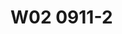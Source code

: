 # W02 0911-2

<!-- # W02 0911-2



我剛從德國回來的時候，我第一個做的研究計畫就是司法院委託做關於，我們稅捐規避行為的研究。那時候我在做結案的報告的時候，在座裡面有一位臺大的老師，那時候因為我還不是臺大的老師，我們有一位臺大的老師。其實那時候基本上，我曾經上過他的課，他就問我一件事，那時候請問柯教授，到底合法跟違法行為在你們稅法裡面是二分的方式還是三，分的方式？就是你既然做規避避稅行為的研究的話，那請問一下到底是除了合法節稅跟違法逃漏稅之外，有沒有第三種類型。避稅行為是三分。還是二分？就合法的話就節稅，違法就逃漏稅，就這樣。那我印象中，那時候我跟他說，可以二分，也可以三分，可以二分，二分就是。違法逃漏稅。那另外一種就是，他不算違法，那只是，因為他沒有隱匿事實，只是要看你到底有沒有所謂，的稅均，規範漏洞，跟你認為他是法外空間，這兩種差別。就是說，二分法是在講，逃漏稅就是隱匿事實，那這種你只要不隱匿事實，你就沒有違法的問題。好，那不隱匿事實裡面，為什麼我們又會再分出一類叫做tax avoidance，這一種tax avoidance它的概念又是什麼？我那時候在做研究的時候就跟他講，就是說，其實。避稅行為就是脫法行為，就是說一個法治國家會有各式各樣的管制行政法，就是行政就是管制嘛。比如說你的土地，雖然你擁有土地所有權，可是很抱歉，你土地並沒有辦法隨便亂蓋房屋，因為你必須要有。建地，變化為建地。那你必須要去跟建管機關去申請建築執照，獲得許可，你才可以自己在自己的土地上面去蓋房子。如果你的土地被化為田地農地，很抱歉你只能做農業使用，那。有管制。就會有人想辦法規避管制。簡單來講就是，我如果是自己的土地不能這樣用，不能蓋房子，那我可不可以蓋一個小小的，只是讓我個人去那邊農作的時候，可以去修棄的地方。那我就開始蓋起了一個被稱作農舍的建築，我也沒有去向主管機關去申請一個建築。那我就蓋在旁邊，就是我去那邊農作的時候，像現在太陽這麼大，就是我在那邊睡覺的時候，總可以有一個好一點睡覺的地方。好吧，像這一種房屋蓋，如果法律都不通人情的話，這樣也不好，尤其我們社會大家都會講，法律不外乎人情，既然要不外乎人情，我蓋一個看起來不像房屋的房屋，只是為了供修棄之用的，那有什麼關係？好啊，就是讓你稍微蓋一下，結果你的農舍越蓋越大，本來只是下午修棄，因為農作基本上就是從早上做到晚上，日出而做，日入而行。做到晚上的時候，我現在講這個東西，各位你不要覺得我是在開玩笑，好像在隨便亂講，我跟各位講，因為你的年代跟我不一樣。我比較經過老師那個以前的年代，我們有農業的時代，在農業時代裡面，確實農人他就是白天太陽出來的時候，他就下田去工作，工作的時候，他其實中間要有一個休息的地方，那這個時候就是我們早期。的。休息當然你可以在樹下，有時候樹下的時候沒辦法睡覺或睡不好，那這種情況我們就旁邊蓋一個可以修棄的場所，越蓋農舍就越大。到最後面當然就主管機關要介入，你只要蓋一個室友周壁上流頂蓋，這一種農舍你還是要申請建築執照的許可。可是如果你基本上不是要蓋來居住，只是放農具。那些東西，把它放在旁邊，放工具的，各位你可能難以想像，不過還是請各位有機會你到鄉下去看看的時候，有些地方它那個農具，像那個抽水的，有時候要蓋一個稍微突出一點，然後底下是一個抽水馬達。這樣，那一種當然不是農舍幹嘛，那又不是拿來做農業建築使用的。那這一種東西我們這樣子講，你有管制規範，人們就會有一部分的人就會有想辦法去做規制上的規避行為，這個我們叫脫法行為，因為其實它看起來，就是說你有管制規範，比如說你有建築法規範，你有使用者的規範，你有所謂的有資格人的規範，比如說你必須要有農民的身分，你才能擁有農地的所有權。我沒農民身分，我好朋友林子軒，他就是農民身分啊，我就借他名義做一下，買一下土地而已，這樣會怎樣，反正我也是做農業使用啊，就這樣。好，這個就是一個，有管制，管制。在實務上就會引來人們，特別在一個法秩序，或對守法意識沒有那麼強烈的社會裡面，它就會引來，有一些人就會想要規避那個管制。因此我們就可以這樣子想，就是說避稅行為其實就是人們透過他的法形成自由，來，規避稅賦，高額稅賦的現象，你可以把它這樣想像就好。避稅行為就是我透過我的法律形成自由，比如說，像我們上個禮拜跟各位講的，我現在給我的孩子400萬，我是必要繳超過免稅額度的證。那我又想要給我孩子400萬，那我要怎麼做呢？那你很簡單，你就是拿400萬先去買一塊農地，對不起，不要買農地，因為萬一兒子沒有志工，我的身分不好。好，我先把400萬去買一塊土地，買完以後，我用土地送給孩子，而不要用現金送給孩子。我用土地送給孩子，因為土地用公告限制為基準，可是如果現金，現金就直接用市場上，現金就是通貨，通貨就是直接用他的表面價，他的小朋友就是那一張他票面的價格來作為計算基準。所以你很快會發現，我要給我孩子400萬，那我只要把這個標的從現金轉成不動產，或轉成股票，我再把股票，未上市貴公司的股票，我必須要講未上市貴公司的股票。那麼我把它用這個不動產的方式贈與給他，因為不動產是用公告限制算，等到孩子拿到這個土地以後，他再把這塊土地再賣回來給原地主，他這樣一個繞路的行為，為什麼講繞路呢？因為他有三個買賣，他拿400萬，爸爸拿400萬，跟地主買一塊地，所以他有第一個買賣，買賣完以後，他把這塊地贈與給孩子，這個第二個交易行為，第二個契約行為，贈與，雖然他是無廠的，就無廠的交易，無廠的移轉。然後第三個，他再賣回來，孩子拿到這一個土地的時候，他再把土地賣回來給原地主，所以三個契約行為，一個買賣，第二個贈與，第三個再買賣，然後達成一個規避的。你要注意到他的經濟目的，他的經濟目的是讓孩子在同一年拿到400萬，但是他的稅負呢，相較於直接拿400萬現金給孩子，那麼原則上，你拿現金給孩子，你要就超過免稅額，我們現在是244，但我們為了計算方便，我們就假設用200萬作為額度的免稅額，那你超過200萬額度，你要就超過額度200萬，要乘以10%，你至少就要繳20萬的政府稅，可是如果我跟我的地主好朋友，我拿400萬跟他買土地，買完土地以後，我用土地送給孩子，孩子再把土地賣回來，所以這個地主來講，他只是純粹做了一件好事，做了一件幫好朋友的好事而已，他也沒什麼所知。那對贈與的爸爸來講，他達到了一個經濟目的，就是讓孩子同一年拿到400萬，現金。喔，但是他這樣一個做法，他不用繳任何一毛贈與稅，相對於他直接拿現金給孩子，要繳贈與稅，什麼叫逃漏稅？逃漏稅就是，爸爸拿現金400萬給孩子，但他沒有申報贈與。稅，被國稅局事後發現，你，明明就有給孩子400萬，你給他贈與，那你為什麼沒有報贈與稅？




這個時候，我查到你有漏報的事實，我對你會補稅，400減200的免稅額，200萬的課稅額度乘以10%，所以我會對你命補繳20萬的贈與稅，我可能會同時再加罰一倍的漏稅罰，所以就20加20，40萬。這個叫，逃漏稅捐，因為他是隱匿事實，只是在我國法秩序裡面，他是應申報未申報，所以我們是會用遺產證與稅罰裡面的應申報未申報，處以兩倍以下的因納稅額的罰款，這個是我們的目前的實務，以我們實務的做法，他這個叫隱匿課稅事實，只是他是用漏稅罰的方式處罰。這個如果在德國，我跟各位打包票，在德國、美國全部都是逃漏稅捐罪，你試試看啊，你對德國國稅局或是對美國聯邦IRS，該申報的事實不申報，看你會怎麼被IRS對付，就這樣而已嘛。但在臺灣真的是不構成逃漏稅捐罪，真的不構成逃漏稅捐罪，因為我們臺灣國稅局沒有特別人質，只是他們對法規範的理解受到最高法院的一個判例，決議的拘束，他們認為原則上只有積極作為的，那這個才叫逃漏稅捐罪。那如果這一種陰聲報、衛聲報，那這個叫消極不作為，那其實國稅局官員，你跟他講說這個是錯誤的，他也聽不進去啦，因為那是你柯老師自己講，的，不是最高法院的判決，這個沒有對他們有任何的拘束力。好，那回過頭來，我們就跟各位來繼續談這個，為什麼會，就是說當你承認人們可以透過。三個契約行為，達到經濟目的，卻可以不用繳。他該繳的稅負，那這一種你承認他的合法的法效果，那你就是採惡分的看法。簡單來講就是，人們巧妙的利用稅法規範的漏洞，這個巧門，你覺得也可以，沒關係，無傷大雅，就是會的人拿去用，就這樣而已，你如果認為，這個跟你的道德觀也完全match，反正規範有漏洞，那是立法者的事啊，幹我屁事，那也很好啦，這個講白一點，哪裡沒洞呢，有洞就鑽而已啊，規範有漏洞，我知道，我只是跟各位講，規範漏洞不是稅法專家是不會知道洞，所以我懂得稅法，我會鑽洞，那別人不懂稅法的，那你覺得誰會去鑽洞呢，花得起錢，出得起。稅法專家的，幫他做規劃，他就鑽得有洞，你沒錢，笨蛋該死，還有沒錢，該死。就這樣，很抱歉，如果你認為，我們沒有脫法行為理論，這個社會就是。專業的人，他拿去用，因為我懂稅法，所以我會告訴各位，我會這樣用，我不會因為我教稅法，我就特別正義心，多強力，能用的我也會用，因為我看到你以後誰這樣用，我不這樣用，我這笨蛋，啊，傻瓜，還有第二種人，我自己雖然不是稅法專家，但我有錢啊，我交給我的。會計師律師，他幫我做個。節稅規劃，規劃一下，規劃一下，規劃一下，就這樣，就算你是四千億的遺產，你稅付到最後面，你只剩下區區五億，你當年的那個遺產稅率是50。%，你可以做節稅規劃，即使是四千億的遺產，真正在後面繳稅，只剩下五億，那這樣就基本上，你根本不到百分之一的時候，你的稅率啊，可是當時候我們的遺產稅率，明明高到50%，厲害的節稅規劃，那沒什麼厲害啦，我們這個就知道，買幾張保單就好了啊，我們這樣自己就要開保險公司啊，跟自己的保單業務員，多買幾件保單就好了，你們講蹲腳保費這樣不可以，那我不用蹲腳總可以吧，我現在檢查出來，沒病就沒病，趕快買，趕快買，反正我現在手機上錢很多，窮人是沒錢買保險的，因為他現在就活都活不下去，哪有錢買保險，去為將來的老後，照顧自己的老後生活，他現在連活都活不下去了，誰會有錢買，當然是手頭有餘裕的人啊，那你手頭說，我沒有那麼餘裕沒關係，你懂得那個知識，其實你也會用，所以我現在就問各位一件事情，當無知之幕在你面前的時候，無知之幕在你面前，這是。美國的法哲學家，。無知之幕在你面前，這是。美國的法哲學家John Rose就講，無知之幕在你面前的時候，你覺得這樣的一個法律形成。自由的使用，這樣是，正當的使用嗎？還是你會說你這個叫濫用法律形成自由，來獲取不正當的租稅利益的減少？當你在這種觀點上，你開始會產生說對這種行為，雖然它不隱匿事實，你看我現在跟我的地主好朋友，買他的地，送給我的孩子，我的孩子再把地賣回來給我好朋友，哪一個是假的？全部都是真的，全部都真的，因為只有真的我才能買地，所以我不是通謀虛偽意思表示，它不是民法八七條的通謀虛偽表示，它沒有，它根本沒有通謀，它要真意，一定要真意的，好朋友，土地借我一下，不是啦，我跟你買一下，但是我也不是真要跟你，我只是說等我送完給我孩子，我孩子再把這塊土地賣給你，你說那我得到什麼？得到友情，就這樣，好，就買，送給孩子，再送回來，當然土地再送賺三筆，就是因為你要登記三次，所以它要簽三份契約書，然後做三份公契，三份公契，三份私契，三份公契，做完以後，你如果覺得我一天就可以辦完，我自己去辦過土地規劃，所以我們做那個業務，你總是辦過一次你就知道那個事情，那還可以多久，多快完成，我就是買、賣，報贈與稅，報贈與稅還怕國稅局說，你這個是假贈與、真移轉什麼什麼，我還真的說，這個國稅局大哥，我現在有一塊土地，我買了一塊土地，想說要給我孩子將來，他有機會成家立業的時候可以用，我現在就剩一個給他，我不知道要不要講贈與稅，你可不可以給我開示以下，這個要不要講贈與稅，我一定跟各位保證，這個路程過程當中，我到處留下證據，讓你知道我是真的，這樣各位清楚嗎，我買土地的時候，我找土地代書在旁邊，因為他要幫我辦。過戶，你如果不想辦，找土地代書，你要公正的有公正的，你要代書有代書，你要仲介經濟的，多花一點交易費而已，就這樣，每一個路程都留下真實的證據資料，因為我們這個是真意，真的是要這樣買，正賣回來，就這樣，這樣一個繞路的行為，當你認為他，這個繞路行為，我們先講一下，在民法上他有沒有效，民法上，有效吧，因為他沒有通謀虛偽，沒有真意保留問題，他真意就是如此，所以他是step by step，讓我的利益可以透過三個契約形成，移送到我的孩子身上，只是這三個契約形成，民法上有效，稅法上則認為，你就等同於實質上，拿四百萬現金給孩子，所以我們稱這種行為叫，濫用法律形成自由，獲得你不該取得的，租稅利益，所以我們用按，通常法律形式，來調整租稅關係，所以我們試圖理解你在稅上，是用四百萬現金，來贈與給孩子，因此我們法效果，租稅法的法效果，就是超過民稅額度贈與，依然還是要割稅，所以本件個案補稅，但因為沒有隱匿，所以不裁罰，因此避稅的法效果，導出來的原則上，就是，補繳稅款，但因為它完全沒隱匿，它只是巧妙的利用，規範上的這種漏洞，這種規範漏洞，來自於因為土地不是，實價計算，它是用公告限制，土地，作為一個證據的標的物，理論上它應該要用實際的，交易的價格來作為，如果你在做移轉的時候，你有買賣，你有買賣，你本來就應該要土地實際的，交易價格來作為計算技術，如果你真的是依照這樣一個理解的話，其實它根本沒有規劃的空間，但問題就是你今天土地，自己用公告限制，來作為證據的標的計算價值，這個時候就產生了一個規範上，我們稱之為為什麼不叫漏洞，為什麼不稱之為空間，而叫漏洞，是。因為，我們認為，遺產證與稅法的土地，會用公告限制，是因為它有估價困難，所以它才採用政府表定價格，作為計算基準，如果沒有估價困難，如果有一個很容易估價的標的，出現的時候，那其實理論上來講，它就應該用市場交易價格，來作為估價的計算基準，所以我們認為在這種情況之下，你用不動產的證據，你明明前後有兩個買賣，你前面有一個買賣400萬的，不動產買賣的行為，你後面有一個再賣回去400萬，你明明這塊土地公告限制，只有200萬，可是你實際上是用400萬買它的，你為什麼不用真正的市場上價值呢，這個顯然就是納稅輪看到規範上的，彼此之間的不一致，本來現金我們是用市場價值為基礎，可是不動產卻是用公告限制為基礎，這個時候產生不一致協調上的差異，這個叫規範上的漏洞，不認為這個漏洞是給立法者的節稅，就立法者要給納稅輪節稅空間，因此，採取空間說的人就會傾向於，我把這樣一個規劃行為，就稱之為叫合法節稅行。為，可是採漏洞說的人就會傾向於把它認定為，這個就是規避行為，規避行為因此帶來的是法律效果上的補稅，請各位務必特別注意，我們的補稅只是稅上補稅，沒有民法上否定他的司法有效性的意思，無你反而是承認司法的有效性，才在這個基礎上去補稅款，這樣，所以稅法的。量能課稅實質課稅，沒有幹預司法自治的自由的問題，因為我們從來不是在動司法上的法效果，我們動的是稅法上的法效果，所以有一部分的學界，說，這一種稅捐規避理論侵害司法自治，侵害當事人司法形成自由，那這一個根本就是，我個人認為是沒有道理，因為我們從來就沒有動司法，我們動的只是稅法，稅法採量能課稅原則的觀點底下，你形同將四百萬現金給孩子，如果這種行為我們還容許的話，那等於是你把我們都當笨蛋，誠實繳稅的是笨蛋，因為誠實。四百萬給孩子，還去報政與稅的，真的好笨喔，你怎麼這麼愛國，愛國到這種程度，你讓他不會知道轉換一下不動產，所以所有的節稅規劃秘笈，早期在105年房地合一稅之前，所有人我看過好幾位會計師寫的節稅規劃，我跟各位講沒什麼好看的，他們只有兩招，一個就是把它規劃成不動產贈與，一個就是把它規劃成股票贈與，未上市櫃公司股票，沒有什麼好多，當然後面又增加很多規劃工具，信託。保險，所以你去看實務上節稅規劃秘笈，不動產，股票的不動產，股票信託保險，就這樣就四種，就這樣，老師以後應該轉行去，做節稅規劃，就這四種，舉一反三變化一下，不然就結合這兩個，在105年我們房地合一稅沒出來之前，這個最普遍。的一種規避手法，或是節稅規劃的手法。


所以到底二分或三分，在德國法學界，沒有稅捐通則42條規定以後，它確實有在討論說，我們這個國家，德國是有稅捐通則的規定，稅捐通則42條的規定，所以我們比較沒這個問題，但其他國家，有些國家，沒有稅捐規避的規定，那這些國家他們要怎麼去防度稅捐規避行為呢？像老師自己在當學生的時候，我們自己的立法裡面，真的就沒有稅捐規避的，一般稅捐規避的條款規定，我們只有特別規避的防度條款的規定，我們只有，因為以前我們的稅積法，沒有徵訂12-1之前，這個是民國98年才徵訂的，那老師念書當學生的時代，是在這個之前，這個之前，民國98年以前的時候，當時候臺灣的稅法裡面，除了特別規避的規範有規定以外，我們沒有一般防度規避條款的規定，所以當時候我們的稅捐實務上，是根據大法官4-4。20號，用420號所說的實質課稅原則，來作為稅捐規避行為，防度規避行為的理論依據，德國人。他們自己本身，有稅捐通則42條規定，但是在他們的，注釋書，教科書的注釋書裡面，都有提到說有些國家沒有，所以他們就要透過法律解釋的方式，來把稅捐規避行為，把它排除在節稅之外，所以這些國家，這個他就舉了一些例子，當然我看他們教科書沒有特別提臺灣，因為臺灣當時候也沒有稅捐規避的立法，那麼有些國家，就會對這一類的行為承認，我舉例而言日本，日本沒有規避防度條款，基本上他們強調法律租稅主義，所以他們的分類上面，基本上就比較接近是二分，你專規範漏洞的，那原則上就是合法，就合法，法律規定不足，立法者，自己規定不足，那行政失誤自己承擔，所以納稅人不過，不過我自己去參加過日本的，這個找到你大學的一個研討會，我是聽日本人自己這樣說，他說日本，日本的大企業商社，認為，自己企業對社會有責任，所以在他們的大企業商社裡面，基本上沒有稅務長這個設計，就是他們有法務長，他們有財務長，他們不把稅捐規劃，當作是一個非常重要的策略，所以他們跨國之間的移動，基本上沒有節稅規劃的稅務長，這個職位的設置，簡單來講就是他們日本大商社，基本上不做節稅規劃，這是根據日本人自己說的，我沒有在日本執業，我也不是日本人，所以我不能跟各位講說，日本法律實務界認為，租稅規避理論沒有存在，可能來自於，因為實務上，操作租稅規避行為的人，尤其是大企業商社，這種情況不常見，所以他們不發展出來這個理論，也許有他們的社會背景，導致出來的規範上，就是這樣操作，所以他們不認為怎麼樣，但搬到我們自己的社會，你都知道我們自己的社會，大家都非常非常的聰明，連交稅法的老師，都可以在上課公開聲稱，不會為了愛國多繳稅捐，我沒有講我自己多高尚，我只是跟你講，我知道有動，我當然也會想要利用，因為這是人的自立心趨勢，我也不敢跟各位保證，我一定都不會用，不然萬一下一次，我做了這個稅捐規劃，柯老師你以前上課，一陣子一人講，一堆有的沒有的五四三，一下去以後，立刻就變成一個人一個樣，為了避免你將來講我，前後不一，我就先跟你講，我老師以後，搞不好我就做這一些事情，簡單來講就是，因為我都知道，在我們的社會。裡面，鑽漏洞是蠻常見的，像我們剛剛講的，農民的農地農友農用政策，平均地權條例以前，規定只有農民身分才能擁有農地，沒有農地，很簡單切個農民名義，所以我們其實都知道，有管制就有規避可能，有稅賦能少則少，在我們的社會裡面，節省稅賦根本不是什麼羞恥的事情，節省稅賦通常就是說，你最近聽好厲害的節日報，你可不可以告訴我，分享一下我秘笈，有為者亦若是，他從來不覺得，那個是倫理道德上的，詞語為之同物，根本我們沒有這個，社會的非難的那種，只會覺得，哇你好厲害喔，你賺那麼多錢，結果可以少繳那麼多稅，最明顯的，有土斯有財，我們早上剛好就在講這個事情，臺灣的稅賦，50年來根本沒有對土地交易，做實價特稅，所以有本事的人，當然是炒地皮，廢話，有本事的人幹嘛讀書，我就是因為沒本事，所以就只好讀書，當博士，當教書人，我要有本事，。因為沒本事，所以就只好讀書，當博士，當教書人。我要有本事，我就去銀行搞錢了啊。對不起，我不是。否定各位努力念書的價值哦。我只是在，對我自己的人生過往，做一個檢討而已。啊。這個，我沒辦法去銀行借錢，買中校東路旁邊的土地。我那時候看臺北市作為最高的，結果信義區好棒哦！可是我沒辦法借錢，不然我就會像一位林大董事長一樣，就借錢，那信義區，你在那邊跑步100公尺，都還沒有超過他的地的範圍。就都還在他們，他還在，後來他在我們臺大法學院，也提供一筆獎學金。鼓勵同學們好好的努力研究不動財。所以呢，各位要好好的。接受善心人士的照顧哦。你要好好的反應，回饋到他這個如此的用意。我沒有說他炒地皮，我只有說一件事情，我也有眼光啊。可是我就借不到錢啊，我沒辦法借錢。我沒辦法去跟銀行借那麼多錢。那時候我只是一個學生而已，我有憑什麼本質，我有辦法去農會信用合作社，或是漁會信用合作社，或是銀行去跟他借錢，我也會啊。因為對我來講，我跟各位講，你借錢你只要還利息就好。你不用還本金，你借錢你只要還利息。你有本事就還利息就好，因為本金死的時候就倒掉就好呢。不是有限定繼承嗎？對不對？以前我們還要用通過拋棄繼承的方式。才可以現在。所以我跟各位講，我欠你兩百萬，我是怕你。但是我如果欠你兩百億，是你怕我，你怕我不還。這臺灣社會是這樣。我跟各位講，有些人欠兩百億，他從來就不想還。我欠兩百億，我公司讓他倒就好。我還看過，他去成立一個不良資產的公司，去收購自己的債券。如何？你會覺得自己書讀的少啊？不是你書讀的太多。自你不知道原來社會現實是這樣操作。我不是要貶低各位同學努力讀書的意志。我只是跟各位講，有一些操作實務是這樣操作。所以我只是跟告訴各位一件事情。稅捐規避行為基本上，它只是告訴你，你該繳的稅捐，以實質課稅原則為基準。說，你如果這樣繞路，我就拉出一條線。這一條叫通常法律行事。你這樣做，我叫濫用法律形成。那我這個通常該有的，這個通常法律行事，我依照通常法律行事，我課你稅。只是繳你該繳的稅。我個人認為沒有什麼過分。你明明就，你繞個路，就可以讓孩子，一年拿到四百萬。那就是，我沒有禁止你做證明。我只是告訴你，超過你稅有的證明。國家課證你稅，就這樣而已。所以我個人強烈認為，規範漏洞。稅法有規範，有規範就自然有漏洞。有漏洞，不完整。我們要透過解釋，去把它補滿。因此，即使是沒有稅稽法十二之一條，或納保法第7條第3項，我仍然認為，從量能課稅原則的角度，它應該要承認實質課稅原則的存在。所以這個只是很簡單的，因為在無知之幕之前，我並不能知道我下一次投胎的時候，我還會不會是稅法的專家。我只能告訴各位，我希望各位，當然各位同學現在都還在學校，你還沒有正式踏出社會之前，這一句話基本上還比較能敲動你，你還會認同。但各位出去執業，過了十年以後，大家有時候會不太能相認，因為你也不一定能認識自己，搞不好老師也不太像原來老師的樣子。我不開玩笑講，我自己出去執業以後，有時候會忘記我自己當初為什麼念法律系的初衷。這個是，蠻常見的，蠻常見的。你以前在學校念書，人家問你為什麼念法律系，在學生自傳裡面都說，為了要實現公平正義，回去看一下你自己的自傳寫的，大家是不是在寫公平。我跟你講，你回去自己看，為什麼要念法律系？因為我家裡面曾經發生過什麼事情，所以我想到公平正義，我看到隔壁鄰居有什麼事情，我想到公平正義，你念法律系都是為了公平正義。一旦出去以後，你就看看過了幾年以後，你的公平正義一件案子算多少，看你會想多少。我不跟各位開玩笑講，我自己真的是會這樣算，我畢業的時候確實，我真的會想說，我這個案子可以賺多少錢，我的公平正義，在這個僱主之間，這個案子也可以賺個幾百萬，這個勞工之間，我是覺得很可憐，不然這樣你去找一個好一點的律師，不好意思，我還是要僱家，這個其實都滿常見。我們不特別去說什麼，因為大家都必須要生活，大家都必須要能夠在自己的職業場域裡面，所以你要做，你那個場域裡面的適合的角色工作，這一點我沒有意見，回到我們這個無知之幕之前，我只能跟各位講，我現在在學校教書，在無知之幕之前的時候，我會跟你講，我個人認為，我強烈的也認為，規避行為理論，這個規避行為是存在的，既然有漏洞存在，我們透過法釋義學的方式把它貼補起來，它只是補它該補的稅捐，我個人認為這沒有不對，它沒有處罰，所以規避行為原則不可罰，它只是補繳該有的稅捐，依照通常法律形式，去繳納它原先的法律該繳的稅捐，這就是最原始的稅捐規避行為的理論。




當然，後來我們有很多人，把逃漏稅的行為當規避，這個時候就會產生了這種行為，到底要不要處罰的問題，把逃漏稅行為當規避行為，你不是講避稅行為只是要補稅沒有處罰，只有逃漏稅行為才要處罰嗎，接下來我們這個問題就會出現在，因為有不少的人把逃漏稅捐的行為，當作是避稅行為，有不少人把逃漏稅捐的行為，甚至把它當作節稅行為，這個時候我們就開始出現了，判斷上的困擾，到底這種情況要不要，給，那我現在就舉一個案例，這個也是老師自己個人，實務直接碰過，我當然不是當律師，我是當老師的時候，那我被問過一個問題，而且我也因為這個問題，後來到臺北地院去當鑑定人，這個實務個案是這樣，就是某一個人，我經由他的同意，比如說我借子軒的名義，我個人去買不動產，我賺了很多錢，雖然不動產，本來在那個時候，本來就房地分立，土地課土增稅，可是我買賣很多不動產，上面都有房屋，房屋就會全部算入，我個人的綜合所得稅，這樣各位聽得懂嗎，房屋全部會算進來，我個人綜合所得，那我現在只要借子軒一個人名義，我就可以分散，各位聽得懂嗎，我一個人買一棟房屋，這個所得會灌到我身上，房屋嘛，好，我買十棟房屋，我這個所得會累加上去，我就會變成40%的累計稅率，那我借一個人，立刻就變20%，這樣各位聽得懂這個意思嗎，我借一個人，好，來五棟，我這邊五棟那一邊，所以我買賣房屋，實際上是買十棟，可是我所得呢，我就借子軒，你要子軒因為他是我的助教，迫於詮釋必須要借我，當然我不會這麼無情無義，我也一定會給他一點錢，他該要繳的稅，他明明原先只有10%，結果因為他讓我借你，所以他搞到要20%，多出來的稅負，我一定會付錢給他，因為我如果不付錢給他，他立刻就回過頭來檢舉我，對嗎，對嗎，這本來就是嘛，好，我現在就舉這個例子，我借他假借已的名義，把那個所得分散出去，假借已的名義，把綜合所得稅的所得，分散到兩個人身上，因此兩個人平均都只適用20%的。稅率，簡單來講，個人綜合所得稅，因為我們有累進稅率，我們有。超額累進稅率，6%，12%，20%，30%，40%，如果時間房子的所得全部在你身上，你大概會變40%，可是我借一個人名義，我就可以把他削減到只剩20%，兩個20%，那他雖然多增加稅負，可是我會幫他出，好，我現在問各位，借名分散所得，請問是哪種類型，借名分散所得，是節稅、避稅、逃漏稅，三種不同理論，三種不同看法，第一種，我借子軒的名義，她同意借我，所以我們本來都是真的，我有沒有騙你，她願意借我名，她的所得稅，我們也繳了，我自己所得稅，我當然會繳，我借她的名，她也繳所得稅了，我們哪有稅負減少，我本來就繳我們該繳的稅負，所以我們本來就是誠實的好公民，因為我借她的名，她也願意借我，這個叫節稅說，節稅說，我們那個個案裡面，有一位老師就這樣採取這個看法，我們說這個是節稅啊，好，OK，第二個，我們，到底是避稅，就我借一個人分散所得，所以讓我的所得稅負從40%降低成20%，如果你認為，那個是鑽法規範漏洞，本來應歸屬於個人的所得，那你就應該是要個人要誠實申報，那結果你借一個名義，讓你的所得可以成功的分散到別人身上，那這個當然就是避稅說，所以我避稅說的看法就是，把子軒那邊的所得，這一部分的房屋財產交易所得，全部都算到我這邊來，所以會增加我的稅負，那子軒那邊的報繳所得稅，就當然會因此減少，所以增加我這邊的稅負，但他那邊的稅負減少，這個是避稅論，避稅論就是說，我經由他人同意，減少的稅負是不當的租稅利益，那因此只是補稅，並沒有要裁罰，第三個看法，第三個看法就是，我借他的名義，認為是隱匿課稅事實，好，那到底哪一個才對，因為隱匿課稅事實，他除了回過頭來，要補柯格鐘的所得稅以外，他還要對柯格鐘施以，漏稅罰，或逃漏稅捐罪的制裁，就簡單來講，這個的法效果會有差異，節稅是完全承認這個稅負減少的效益，避稅則是不承認你稅負減少，你因此要補稅，但是沒有裁。罰，逃漏稅捐則是不僅要補稅，而且同時要裁罰，三個不同的理論，三者不同，一個同樣的借名分散所得的新聞，究竟該當哪一個，各位可以。利用，時間好好思考，因為這個問題，老師當時候被律師詢問的時候，是被辯方的律師，請問，老師你可不可以幫我們做鑑定，我那時候就想，我好好想一想這個問題，想一想我得到我的正確答案，我準備要給他開一個七位數的價格，給他，結果後來他說，不對，不行，我跟他說，我意見可能跟你不一樣，老師我們以後再聯絡，那時候我在日本，打電話去。日本，我跟他說，這個問題很難，借名分散，它到底是節稅、避稅或逃漏稅，因為學說上有三種不同看，看起來似乎都有理，但是我希望各位利用時間，想一想，到底要算哪一個，我理睬那一種，我當然希望，你要說明理由，而不是純粹的就是說，我覺得，那我們，下個禮拜，再跟各位。借名分散所得，到底，是。脫法避稅，合法節稅，還是違法的逃漏稅，這個給各位，做，下個禮拜。作業，就這樣，當然，我不會叫各位叫作業，只是讓各位去了解，理論，在操作上，套用到我們的實務上的時候，它確實都還會有，這個涵射過程裡面的，這個討論，那這個其實毋寧是，對各位同學來講，是蠻重要的，那我們今天就先到這裡，讓各位好好的浸泡一下，浸泡一下這個問題，能夠想一想，那下個禮拜，給各位做討論，你才會比較有思考，下個禮拜，我會先請同學們表態，那個看法的理由，就這樣，那這個，之後老師再來，跟各位，做不同，也許跟我同，也許不同，那我們再來做，一些意見上的討論跟交換，那我們就今天先到這裡，下個禮拜，請大家可以的話，就準時來參加，就這樣了。


 -->